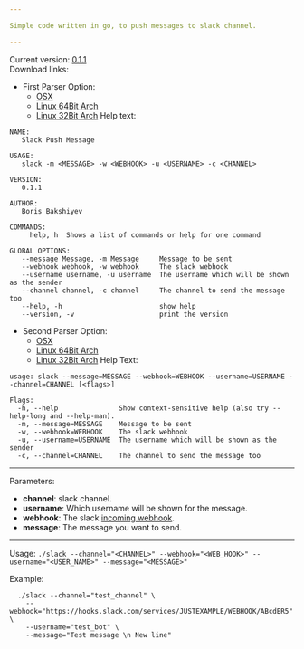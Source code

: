 ```yaml
---

Simple code written in go, to push messages to slack channel.

---
```


Current version: [0.1.1](https://github.com/berkil/slack-push-message/releases/tag/0.1.1)  
Download links:  
- First Parser Option:
  * [OSX](https://github.com/berkil/slack-terminal/files/1628708/slack_OSX.zip)
  * [Linux 64Bit Arch](https://github.com/berkil/slack-terminal/files/1628707/slack_Linux_64.zip)
  * [Linux 32Bit Arch](https://github.com/berkil/slack-terminal/files/1628706/slack_Linux_32.zip)
Help text:
~~~
NAME:
   Slack Push Message

USAGE:
   slack -m <MESSAGE> -w <WEBHOOK> -u <USERNAME> -c <CHANNEL>

VERSION:
   0.1.1

AUTHOR:
   Boris Bakshiyev

COMMANDS:
     help, h  Shows a list of commands or help for one command

GLOBAL OPTIONS:
   --message Message, -m Message     Message to be sent
   --webhook webhook, -w webhook     The slack webhook
   --username username, -u username  The username which will be shown as the sender
   --channel channel, -c channel     The channel to send the message too
   --help, -h                        show help
   --version, -v                     print the version
~~~


- Second Parser Option:
  * [OSX](https://github.com/berkil/slack-terminal/files/1628712/slack_OSX.zip)
  * [Linux 64Bit Arch](https://github.com/berkil/slack-terminal/files/1628711/slack_Linux_64.zip)
  * [Linux 32Bit Arch](https://github.com/berkil/slack-terminal/files/1628710/slack_Linux_32.zip)
Help Text:
~~~
usage: slack --message=MESSAGE --webhook=WEBHOOK --username=USERNAME --channel=CHANNEL [<flags>]

Flags:
  -h, --help               Show context-sensitive help (also try --help-long and --help-man).
  -m, --message=MESSAGE    Message to be sent
  -w, --webhook=WEBHOOK    The slack webhook
  -u, --username=USERNAME  The username which will be shown as the sender
  -c, --channel=CHANNEL    The channel to send the message too
~~~

---

Parameters:  
  * **channel**: slack channel.  
  * **username**: Which username will be shown for the message.  
  * **webhook**: The slack [incoming webhook](https://api.slack.com/incoming-webhooks).  
  * **message**: The message you want to send.  

---

Usage:
  `./slack --channel="<CHANNEL>" --webhook="<WEB_HOOK>" --username="<USER_NAME>" --message="<MESSAGE>"`

Example:
  ~~~
    ./slack --channel="test_channel" \
      --webhook="https://hooks.slack.com/services/JUSTEXAMPLE/WEBHOOK/ABcdER5" \
      --username="test_bot" \
      --message="Test message \n New line"
  ~~~

